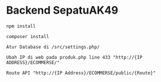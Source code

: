 # Backend SepatuAK49

    npm install

    composer install

    Atur Database di /src/settings.php/

    Ubah IP di web pada produk.php line 433 "http://{IP ADDRESS}/ECOMMERSE/"

    Route API "http://{IP Address}/ECOMMERSE/public/{Route}"

